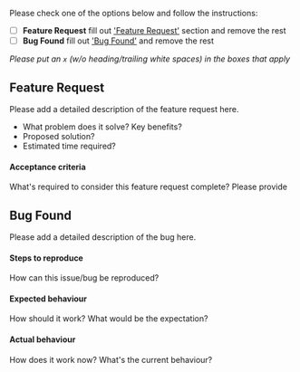 Please check one of the options below and follow the instructions:

- [ ] **Feature Request** fill out ['Feature Request'](#featureRequest) section and remove the rest
- [ ] **Bug Found** fill out ['Bug Found'](#bugFound) and remove the rest

*Please put an `x` (w/o heading/trailing white spaces) in the boxes that apply*

## <a name="featureRequest">Feature Request</a>

Please add a detailed description of the feature request here.

- What problem does it solve? Key benefits?
- Proposed solution?
- Estimated time required?

#### Acceptance criteria

What's required to consider this feature request complete? Please provide 


## <a name="bugFound">Bug Found</a>

Please add a detailed description of the bug here.

#### Steps to reproduce

How can this issue/bug be reproduced?

#### Expected behaviour

How should it work? What would be the expectation? 

#### Actual behaviour

How does it work now? What's the current behaviour?
